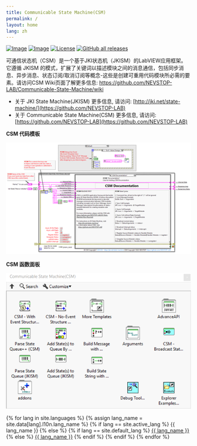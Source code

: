 ```yaml
---
title: Communicable State Machine(CSM)
permalink: /
layout: home
lang: zh
---
```


[![Image](https://www.vipm.io/package/nevstop_lib_communicable_state_machine/badge.svg?metric=installs)](https://www.vipm.io/package/nevstop_lib_communicable_state_machine/)
[![Image](https://www.vipm.io/package/nevstop_lib_communicable_state_machine/badge.svg?metric=stars)](https://www.vipm.io/package/nevstop_lib_communicable_state_machine/)
[![License](https://img.shields.io/badge/License-Apache_2.0-blue.svg)](https://opensource.org/licenses/Apache-2.0)
[![GitHub all releases](https://img.shields.io/github/downloads/NEVSTOP-LAB/Communicable-State-Machine/total)](https://github.com/NEVSTOP-LAB/Communicable-State-Machine/releases)

可通信状态机（CSM）是一个基于JKI状态机（JKISM）的LabVIEW应用框架。它遵循 JKISM 的模式，扩展了关键词以描述模块之间的消息通信，包括同步消息、异步消息、状态订阅/取消订阅等概念-这些是创建可重用代码模块所必需的要素。请访问CSM Wiki页面了解更多信息: https://github.com/NEVSTOP-LAB/Communicable-State-Machine/wiki

- 关于 JKI State Machine(JKISM) 更多信息, 请访问: [http://jki.net/state-machine/](https://github.com/NEVSTOP-LAB)
- 关于 Communicable State Machine(CSM) 更多信息, 请访问: [https://github.com/NEVSTOP-LAB](https://github.com/NEVSTOP-LAB)

**CSM 代码模板**

![image](assets/img/CSM%20Without%20Event%20Structure%20Template.png)

<!-- CSM 代码模板介绍:
[English](src/help/NEVSTOP/Communicable%20State%20Machine(CSM)/Template%20Description(EN).md) | [中文](src/help/NEVSTOP/Communicable%20State%20Machine(CSM)/Template%20Description(CN).md) -->

**CSM 函数面板**

![image](assets/img/CSM%20Palette.png)

<!-- CSM API 介绍:
[English](src/help/NEVSTOP/Communicable%20State%20Machine(CSM)/VI%20Description(EN).md) | [中文](src/help/NEVSTOP/Communicable%20State%20Machine(CSM)/VI%20Description(CN).md) -->

{% for lang in site.languages %}
    {% assign lang_name = site.data[lang].l10n.lang_name %}
    {% if lang == site.active_lang %}
{{ lang_name }}
    {% else %}
        {% if lang == site.default_lang %}
<a href=" {{ page.url }}">{{ lang_name }}</a>
        {% else %}
<a href="/{{ lang }}{{ page.url }}">{{ lang_name }}</a>
        {% endif %}
    {% endif %}
{% endfor %}